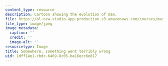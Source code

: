 ```yaml
---
content_type: resource
description: Cartoon showing the evolution of man.
file: https://ol-ocw-studio-app-production.s3.amazonaws.com/courses/mas-714j-technologies-for-creative-learning-fall-2009/1dff14e1cbdc64698c05ba16ecc6e817_Image1.jpg
file_type: image/jpeg
image_metadata:
  caption: ''
  credit: ''
  image-alt: ''
resourcetype: Image
title: Somewhere, something went terribly wrong
uid: 1dff14e1-cbdc-6469-8c05-ba16ecc6e817
---
```

